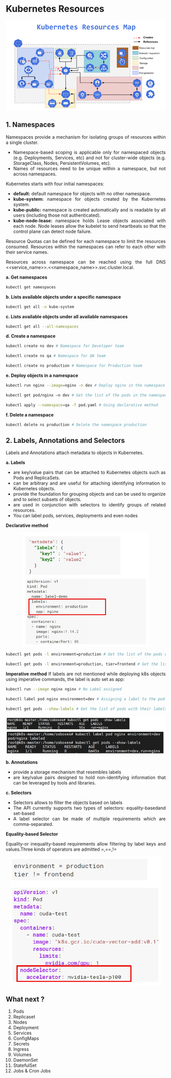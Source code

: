 # Kubernetes Resources
<p align="center">
    <img src="../images/resources.png">
</p>


<div style="text-align: justify">

## 1. Namespaces
Namespaces provide a mechanism for isolating groups of resources within a single cluster.
- Namespace-based scoping is applicable only for namespaced objects (e.g. Deployments, Services, etc) and not for cluster-wide objects (e.g. StorageClass, Nodes, PersistentVolumes, etc).
- Names of resources need to be unique within a namespace, but not across namespaces.

Kubernetes starts with four initial namespaces:
- **default:** default namespace for objects with no other namespace.
- **kube-system:** namespace for objects created by the Kubernetes system.
- **kube-public:** namespace is created automatically and is readable by all users (including those not authenticated).
- **kube-node-lease:** namespace holds Lease objects associated with each node. Node leases allow the kubelet to send heartbeats so that the control plane can detect node failure.

Resource Quotas can be defined for each namespace to limit the resources consumed. Resources within the namespaces can refer to each other with their service names.

Resources across namespace can be reached using the full DNS <<service_name>>.<<namespace_name>>.svc.cluster.local.

**a. Get namespaces**
```bash
kubectl get namespaces
```

**b. Lists available objects under a specific namespace**
```bash
kubectl get all -n kube-system
```

**c. Lists available objects under all available namespaces**
```bash
kubectl get all --all-namespaces
```

**d. Create a namespace**
```bash
kubectl create ns dev # Namespace for Developer team
```
```bash
kubectl create ns qa # Namespace for QA team
```
```bash
kubectl create ns production # Namespace for Production team
```

**e. Deploy objects in a namespace**
```bash
kubectl run nginx --image=nginx -n dev # Deploy nginx in the namespace dev
```
```bash
kubectl get pod/nginx –n dev # Get the list of the pods in the namespace dev
```
```bash
kubectl apply --namespace=qa -f pod.yaml # Using declarative method
```

**f. Delete a namespace**
```bash
kubectl delete ns production # Delete the namespace production
```

## 2. Labels, Annotations and Selectors
Labels and Annotations attach metadata to objects in Kubernetes.

**a. Labels**
- are key/value pairs that can be attached to Kubernetes objects such as Pods and ReplicaSets.
- can be arbitrary and are useful for attaching identifying information to Kubernetes objects.
- provide the foundation for grouping objects and can be used to organize and to select subsets of objects.
- are used in conjunction with selectors to identify groups of related resources.
- You can label pods, services, deployments and even nodes

**Declarative method**

<p align="center">
    <img src="../images/labels.png">
</p>

```bash
kubectl get pods -l environment=production # Get the list of the pods with the key/value environment=production
```
```bash
kubectl get pods -l environment=production, tier=frontend # Get the list of the pods with the key/value environment=production and tier=frontend
```
**Imperative method**
If labels are not mentioned while deploying k8s objects using imperative commands, the label is auto set as app: <object-name>
```bash
kubectl run --image nginx nginx # No Label assigned
```
```bash
kubectl label pod nginx environment=dev # Assigning a label to the pod nginx with key/value environment=dev
```
```bash
kubectl get pods --show-labels # Get the list of pods with their labels
```
<p align="center">
    <img src="../images/labels2.png">
</p>

**b. Annotations**
- provide a storage mechanism that resembles labels
- are key/value pairs designed to hold non-identifying information that can be leveraged by tools and libraries.

**c. Selectors**
- Selectors allows to filter the objects based on labels
- The API currently supports two types of selectors: equality-basedand set-based
- A label selector can be made of multiple requirements which are comma-separated.

**Equality-based Selector**

Equality-or inequality-based requirements allow filtering by label keys and values.Three kinds of operators are admitted =,==,!=
<p align="center">
    <img src="../images/selectors.png">
</p>

## What next ?

1. Pods
2. Replicaset
3. Nodes
4. Deployment
5. Services
6. ConfigMaps
7. Secrets
8. Ingress
9. Volumes
10. DaemonSet
11. StatefulSet
12. Jobs & Cron Jobs
</div>